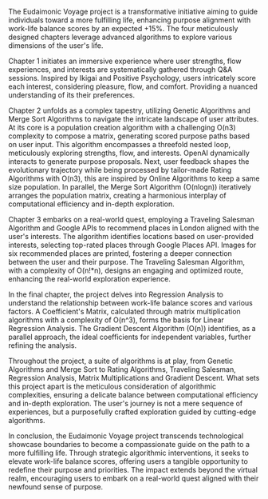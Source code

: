 The Eudaimonic Voyage project is a transformative initiative aiming to guide individuals toward a more fulfilling life, enhancing purpose alignment with work-life balance scores by an expected +15%. The four meticulously designed chapters leverage advanced algorithms to explore various dimensions of the user's life.

Chapter 1 initiates an immersive experience where user strengths, flow experiences, and interests are systematically gathered through Q&A sessions. Inspired by Ikigai and Positive Psychology, users intricately score each interest, considering pleasure, flow, and comfort. Providing a nuanced understanding of its their preferences.

Chapter 2 unfolds as a complex tapestry, utilizing Genetic Algorithms and Merge Sort Algorithms to navigate the intricate landscape of user attributes. At its core is a population creation algorithm with a challenging O(n3) complexity to compose a matrix, generating scored purpose paths based on user input. This algorithm encompasses a threefold nested loop, meticulously exploring strengths, flow, and interests. OpenAI dynamically interacts to generate purpose proposals. Next, user feedback shapes the evolutionary trajectory while being processed by tailor-made Rating Algorithms with O(n3), this are inspired by Online Algorithms to keep a same size population. In parallel, the Merge Sort Algorithm (O(nlogn)) iteratively arranges the population matrix, creating a harmonious interplay of computational efficiency and in-depth exploration.

Chapter 3 embarks on a real-world quest, employing a Traveling Salesman Algorithm and Google APIs to recommend places in London aligned with the user's interests. The algorithm identifies locations based on user-provided interests, selecting top-rated places through Google Places API. Images for six recommended places are printed, fostering a deeper connection between the user and their purpose. The Traveling Salesman Algorithm, with a complexity of O(n!*n), designs an engaging and optimized route, enhancing the real-world exploration experience.

In the final chapter, the project delves into Regression Analysis to understand the relationship between work-life balance scores and various factors. A Coefficient's Matrix, calculated through matrix multiplication algorithms with a complexity of O(n^3), forms the basis for Linear Regression Analysis. The Gradient Descent Algorithm (O(n)) identifies, as a parallel approach, the ideal coefficients for independent variables, further refining the analysis.

Throughout the project, a suite of algorithms is at play, from Genetic Algorithms and Merge Sort to Rating Algorithms, Traveling Salesman, Regression Analysis, Matrix Multiplications and Gradient Descent. What sets this project apart is the meticulous consideration of algorithmic complexities, ensuring a delicate balance between computational efficiency and in-depth exploration. The user's journey is not a mere sequence of experiences, but a purposefully crafted exploration guided by cutting-edge algorithms.

In conclusion, the Eudaimonic Voyage project transcends technological showcase boundaries to become a compassionate guide on the path to a more fulfilling life. Through strategic algorithmic interventions, it seeks to elevate work-life balance scores, offering users a tangible opportunity to redefine their purpose and priorities. The impact extends beyond the virtual realm, encouraging users to embark on a real-world quest aligned with their newfound sense of purpose.
